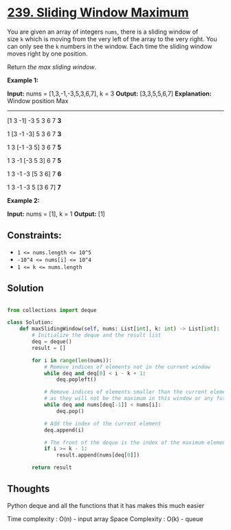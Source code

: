 # [239. Sliding Window Maximum](https://leetcode.com/problems/sliding-window-maximum/)

You are given an array of integers `nums`, there is a sliding window of size `k` which is moving from the very left of the array to the very right. You can only see the `k` numbers in the window. Each time the sliding window moves right by one position.

Return _the max sliding window_.

**Example 1:**

**Input:** nums = [1,3,-1,-3,5,3,6,7], k = 3
**Output:** [3,3,5,5,6,7]
**Explanation:**
Window position                Max
---------------               -----
[1  3  -1] -3  5  3  6  7       **3**

 1 [3  -1  -3] 5  3  6  7       **3**

 1  3 [-1  -3  5] 3  6  7       **5**

 1  3  -1 [-3  5  3] 6  7       **5**

 1  3  -1  -3 [5  3  6] 7       **6**

 1  3  -1  -3  5 [3  6  7]      **7**

**Example 2:**

**Input:** nums = [1], k = 1
**Output:** [1]

## **Constraints:**

- `1 <= nums.length <= 10^5`
- `-10^4 <= nums[i] <= 10^4`
- `1 <= k <= nums.length`

## Solution

```python

from collections import deque

class Solution:
    def maxSlidingWindow(self, nums: List[int], k: int) -> List[int]:
        # Initialize the deque and the result list
        deq = deque()
        result = []

        for i in range(len(nums)):
            # Remove indices of elements not in the current window
            while deq and deq[0] < i - k + 1:
                deq.popleft()

            # Remove indices of elements smaller than the current element
            # as they will not be the maximum in this window or any future window
            while deq and nums[deq[-1]] < nums[i]:
                deq.pop()

            # Add the index of the current element
            deq.append(i)

            # The front of the deque is the index of the maximum element in the current window
            if i >= k - 1:
                result.append(nums[deq[0]])

        return result

```

## Thoughts

Python deque and all the functions that it has makes this much easier

Time complexity : O(n) - input array
Space Complexity : O(k) - queue
